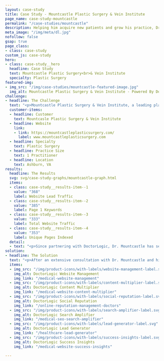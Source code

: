 ```yaml
---
layout: case-study
title: Case Study - Mountcastle Plastic Surgery & Vein Institute
page_name: case-study-mountcastle
permalink: "/case-studies/mountcastle"
description: Helping him acquire new patients and grow his practice, Dr. Mountcastle began working with DoctorLogic in June 2016.
meta_image: "/img/meta/dl.jpg"
nofollow: false
gsap: true
page_class:
- class: case-study
custom_js: case-study
hero:
- class: case-study__hero
  headline: Case Study
  text: Mountcastle Plastic Surgery<br>& Vein Institute
  specialty: Plastic Surgery
featured-img:
- img_src: "/img/case-studies/mountcastle-featured-image.jpg"
  img_alt: Mountcastle Plastic Surgery & Vein Institute - Powered By DoctorLogic
challenge:
- headline: The Challenge
  text: "<p>Mountcastle Plastic Surgery & Vein Institute, a leading plastic surgery practice in Virginia, initially worked with a vendor who was unable to grow their practice online. This partner lacked the experience to provide keywords that would have Mountcastle Plastic Surgery & Vein Institute rank at the top of Google. Frustrated, Dr. Mountcastle was determined to find a solution that could provide him with keywords and unique pages. His ultimate goal was to be the top plastic surgeon on Google, helping him acquire new patients and grow his practice. Dr. Mountcastle began working with DoctorLogic in June 2016.</p>"
  customer-items:
  - headline: Customer
    text: Mountcasle Plastic Surgery & Vein Institute
  - headline: Website
    link:
    - link: https://mountcastleplasticsurgery.com/
      label: www.mountcastleplasticsurgery.com
  - headline: Specialty
    text: Plastic Surgery
  - headline: Practice Size
    text: 1 Practitioner
  - headline: Location
    text: Ashburn, VA
results:
  headline: The Results
  svg: svg/case-study-graphs/mountcastle-graph.html
  items:
  - class: case-study__results-item--1
    value: "368"
    label: Website Lead Traffic
  - class: case-study__results-item--2
    value: "385"
    label: Page 1 Keywords
  - class: case-study__results-item--3
    value: "333"
    label: Total Website Traffic
  - class: case-study__results-item--4
    value: "353"
    label: Unique Pages Indexed
  detail:
  - text: "<p>Since partnering with DoctorLogic, Dr. Mountcastle has seen an increase in page 1 keywords by 385% (60 vs 291) with an SEO value of $23,100. In addition to keyword ranking, the Before and After Photo Gallery brings in 57.9% of all page view traffic, with 28.7% leads coming strictly from the gallery page. Overall, his total website traffic has grown by 333%, and his lead traffic increased by 368%.</p><p>Dr. Mountcastle has gained a competitive advantage in his market. With DoctorLogic, Mountcastle Plastic Surgery & Vein Institute is leveraging technology to increase efficiency and track lead conversions that turn visitors into patients.</p>"
solution:
- headline: The Solution
  text: "<p>After an extensive consultation with Dr. Mountcastle and his team, DoctorLogic concluded that the issue was a lack of unique content and keywords.</p><p>With DoctorLogic’s proven technology and expert content and design team, Dr. Mountcastle received a new website specially designed to showcase the great work and reviews of Mountcastle Plastic Surgery & Vein Institute. Our team of content experts crafted relevant pages and keywords to grow his online presence and get his website to the top of Google. In order to boost unique pages and content, Dr. Mountcastle utilized DoctorLogic’s Before and After Galleries and Reputation Management tool. The website was also created to be responsive to all devices and easy to navigate.</p>"
  items:
  - img_src: "/img/product-icons/with-labels/website-management-label.svg"
    img_alt: DoctorLogic Website Management
    img_link: "/medical-website-management"
  - img_src: "/img/product-icons/with-labels/content-multiplier-label.svg"
    img_alt: DoctorLogic Content Multiplier
    img_link: "/medical-website-content-multiplier"
  - img_src: "/img/product-icons/with-labels/social-reputation-label.svg"
    img_alt: DoctorLogic Social Reputation
    img_link: "/online-reputation-management-doctors"
  - img_src: "/img/product-icons/with-labels/search-amplifier-label.svg"
    img_alt: DoctorLogic Search Amplifier
    img_link: "/medical-seo-search-amplifier"
  - img_src: "/img/product-icons/with-labels/lead-generator-label.svg"
    img_alt: DoctorLogic Lead Generator
    img_link: "/healthcare-lead-generator"
  - img_src: "/img/product-icons/with-labels/success-insights-label.svg"
    img_alt: DoctorLogic Success Insights
    img_link: "/medical-website-success-insights"

---
```

